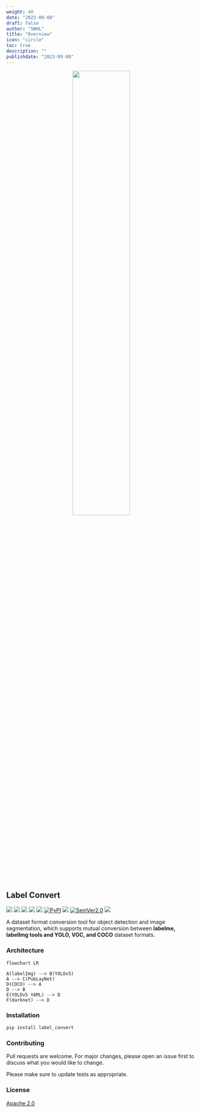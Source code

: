 ```yaml
---
weight: 40
date: "2023-09-08"
draft: false
author: "SWHL"
title: "Overview"
icon: "circle"
toc: true
description: ""
publishdate: "2023-09-08"
---
```



<div align="center">
  <img src="https://github.com/RapidAI/LabelConvert/releases/download/v0/LabelConvertv3.png" width="55%" height="55%"/>
</div>

## Label Convert

<p align="left">
    <a href=""><img src="https://img.shields.io/badge/Python->=3.6,<3.12-aff.svg"></a>
    <a href=""><img src="https://img.shields.io/badge/OS-Linux%2C%20Win%2C%20Mac-pink.svg"></a>
    <a href="https://github.com/RapidAI/LabelConvert/graphs/contributors"><img src="https://img.shields.io/github/contributors/RapidAI/LabelConvert?color=9ea"></a>
    <a href="https://github.com/RapidAI/LabelConvert/stargazers"><img src="https://img.shields.io/github/stars/RapidAI/LabelConvert?color=ccf" ></a>
    <a href="https://pepy.tech/project/label_convert"><img src="https://static.pepy.tech/badge/label_convert?period=total&units=abbreviation&left_color=grey&right_color=blue&left_text=Downloads"></a>
    <a href="https://pypi.org/project/label_convert/"><img alt="PyPI" src="https://img.shields.io/pypi/v/label_convert"></a>
    <a href="https://choosealicense.com/licenses/apache-2.0/"><img src="https://img.shields.io/badge/License-Apache%202-dfd.svg"></a>
    <a href="https://semver.org/"><img alt="SemVer2.0" src="https://img.shields.io/badge/SemVer-2.0-brightgreen"></a>
    <a href="https://github.com/psf/black"><img src="https://img.shields.io/badge/code%20style-black-000000.svg"></a>
</p>

A dataset format conversion tool for object detection and image segmentation, which supports mutual conversion between **labelme, labelImg tools and YOLO, VOC, and COCO** dataset formats.


### Architecture
```mermaid
flowchart LR

A(labelImg) --> B(YOLOv5)
A --> C(PubLayNet)
D(COCO) --> A
D --> B
E(YOLOv5 YAML) --> D
F(darknet) --> D
```

### Installation
```bash {linenos=table}
pip install label_convert
```

### Contributing
Pull requests are welcome. For major changes, please open an issue first
to discuss what you would like to change.

Please make sure to update tests as appropriate.


### License
[Apache 2.0](https://choosealicense.com/licenses/apache-2.0/)
